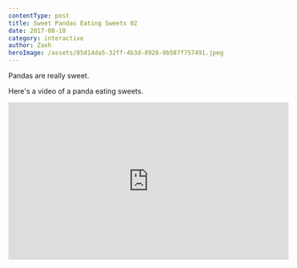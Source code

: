```yaml
---
contentType: post
title: Sweet Pandas Eating Sweets 02
date: 2017-08-10
category: interactive
author: Zaxh
heroImage: /assets/05d14da5-32ff-4b3d-8928-9b587f757491.jpeg
---
```


Pandas are really sweet.

Here's a video of a panda eating sweets.

<iframe width="560" height="315" src="https://www.youtube.com/embed/4n0xNbfJLR8" frameborder="0" allowfullscreen></iframe>